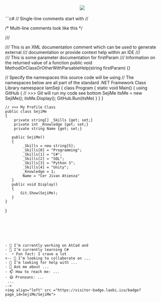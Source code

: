 <h1 align="center">
    <a href= "https://git.io/typing-svg">
        <img src =https://readme-typing-svg.herokuapp.com?font=roboto&color=130EF7&size=24&center=true&vCenter=true&width=700&height=70&lines=Welcome+to+my+Git+%F0%9F%98%81;Where+in+GitHub+I+Trust+my+safe;I+am+SejiMe+%F0%9F%90%B1%E2%80%8D%F0%9F%92%BB)>
    </a>
</h1>
```c#
// Single-line comments start with //

/*
Multi-line comments look like this
*/

/// <summary>
/// This is an XML documentation comment which can be used to generate external
/// documentation or provide context help within an IDE
/// </summary>
/// <param name="firstParam">This is some parameter documentation for firstParam</param>
/// <returns>Information on the returned value of a function</returns>
public void MethodOrClassOrOtherWithParsableHelp(string firstParam) {}

// Specify the namespaces this source code will be using
// The namespaces below are all part of the standard .NET Framework Class Library
namespace IamSeji
{
    class Program
    {
       static void Main()
       {
            using GitHub
            {
                // >>> Git will run my code see bottom
                SejiMe itsMe = new SejiMe();
                itsMe.Display();
                GitHub.Run(itsMe)
            }
       }
    }
    
    // >>> My Profile Class
    public class SejiMe
    {
        private string[] _Skills {get; set;}
        private int _Knowledge {get; set;}
        private string Name {get; set;}

       public SejiMe()
       {
            _Skills = new string[5];
            _Skills[0] = "Programming";
            _Skills[1] = "C#";
            _Skills[2] = "SQL";
            _Skills[3] = "Python 3";
            _Skills[4] = "Unity";
            _Knowledge = 1;
            Name = "Cer Jivan Atienza"
       }
       public void Display()
       {
           Git.Show(SejiMe);
       }
    }
}
   

```






- 🔭 I’m currently working on AtCad and 
- 🌱 I’m currently learning C#
-  ⚡ Fun fact: I crave a lot
<-- 👯 I’m looking to collaborate on ...
- 🤔 I’m looking for help with ...
- 💬 Ask me about ...
- 📫 How to reach me: ...
- 😄 Pronouns: ...
 ...
-->
<img align="left" src ="https://visitor-badge.laobi.icu/badge?page_id=SejiMe/SejiMe">
